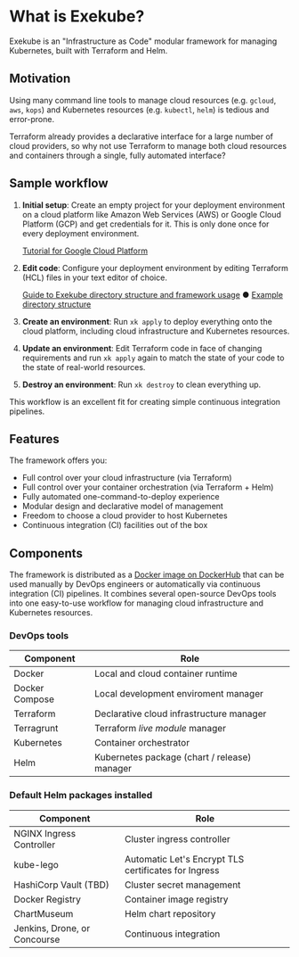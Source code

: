 # What is Exekube?

Exekube is an "Infrastructure as Code" modular framework for managing Kubernetes, built with Terraform and Helm.

## Motivation

Using many command line tools to manage cloud resources (e.g. `gcloud`, `aws`, `kops`) and Kubernetes resources (e.g. `kubectl`, `helm`) is tedious and error-prone.

Terraform already provides a declarative interface for a large number of cloud providers, so why not use Terraform to manage both cloud resources and containers through a single, fully automated interface?

## Sample workflow

1. **Initial setup**: Create an empty project for your deployment environment on a cloud platform like Amazon Web Services (AWS) or Google Cloud Platform (GCP) and get credentials for it. This is only done once for every deployment environment.

    [Tutorial for Google Cloud Platform](/setup/gcp-gke/)

2. **Edit code**: Configure your deployment environment by editing Terraform (HCL) files in your text editor of choice.

    [Guide to Exekube directory structure and framework usage](/usage/directory-structure) ● [Example directory structure](https://github.com/ilyasotkov/exekube/tree/develop/live/prod)

3. **Create an environment**: Run `xk apply` to deploy everything onto the cloud platform, including cloud infrastructure and Kubernetes resources.
4. **Update an environment**: Edit Terraform code in face of changing requirements and run `xk apply` again to match the state of your code to the state of real-world resources.
5. **Destroy an environment**: Run `xk destroy` to clean everything up.

This workflow is an excellent fit for creating simple continuous integration pipelines.

## Features

The framework offers you:

- Full control over your cloud infrastructure (via Terraform)
- Full control over your container orchestration (via Terraform + Helm)
- Fully automated one-command-to-deploy experience
- Modular design and declarative model of management
- Freedom to choose a cloud provider to host Kubernetes
- Continuous integration (CI) facilities out of the box

## Components

The framework is distributed as a [Docker image on DockerHub](/) that can be used manually by DevOps engineers or automatically via continuous integration (CI) pipelines. It combines several open-source DevOps tools into one easy-to-use workflow for managing cloud infrastructure and Kubernetes resources.

### DevOps tools

| Component | Role |
| --- | --- |
| Docker | Local and cloud container runtime |
| Docker Compose | Local development enviroment manager |
| Terraform | Declarative cloud infrastructure manager |
| Terragrunt | Terraform *live module* manager |
| Kubernetes | Container orchestrator |
| Helm | Kubernetes package (chart / release) manager |

### Default Helm packages installed

| Component | Role |
| --- | --- |
| NGINX Ingress Controller | Cluster ingress controller |
| kube-lego | Automatic Let's Encrypt TLS certificates for Ingress |
| HashiCorp Vault (TBD) | Cluster secret management |
| Docker Registry | Container image registry |
| ChartMuseum | Helm chart repository |
| Jenkins, Drone, or Concourse | Continuous integration |
